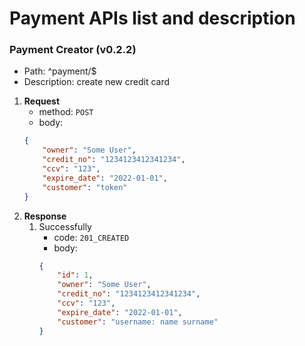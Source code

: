 # Payment APIs list and description

### Payment Creator **(v0.2.2)**
- Path: ^payment/$
- Description: create new credit card
1. **Request**
    - method: `POST`
    - body:
    ```json
    {
        "owner": "Some User",
        "credit_no": "1234123412341234",
        "ccv": "123",
        "expire_date": "2022-01-01",
        "customer": "token"
    }
    ```
2. **Response**
    1. Successfully
        - code: `201_CREATED`
        - body:
        ```json
        {
            "id": 1,
            "owner": "Some User",
            "credit_no": "1234123412341234",
            "ccv": "123",
            "expire_date": "2022-01-01",
            "customer": "username: name surname"
        }
        ```
